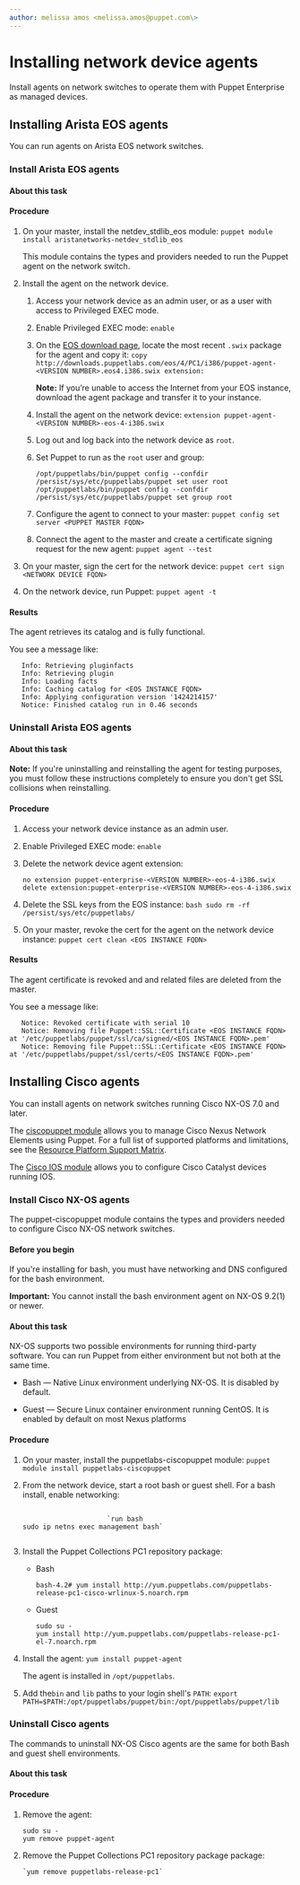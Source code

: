 ```yaml
---
author: melissa amos <melissa.amos@puppet.com\>
---
```


# Installing network device agents

Install agents on network switches to operate them with Puppet Enterprise as managed devices.

## Installing Arista EOS agents

You can run agents on Arista EOS network switches.

### Install Arista EOS agents

#### About this task

#### Procedure

1.  On your master, install the netdev\_stdlib\_eos module: `puppet module install aristanetworks-netdev_stdlib_eos`

    This module contains the types and providers needed to run the Puppet agent on the network switch.

2.  Install the agent on the network device.

    1.  Access your network device as an admin user, or as a user with access to Privileged EXEC mode.

    2.  Enable Privileged EXEC mode: `enable`

    3.  On the [EOS download page](http://http://downloads.puppetlabs.com/eos/puppet5/4/i386/), locate the most recent `.swix` package for the agent and copy it: `copy http://downloads.puppetlabs.com/eos/4/PC1/i386/puppet-agent-<VERSION NUMBER>.eos4.i386.swix extension:`

        **Note:** If you’re unable to access the Internet from your EOS instance, download the agent package and transfer it to your instance.

    4.  Install the agent on the network device: `extension puppet-agent-<VERSION NUMBER>-eos-4-i386.swix`

    5.  Log out and log back into the network device as `root`.

    6.  Set Puppet to run as the `root` user and group:

        ```
        /opt/puppetlabs/bin/puppet config --confdir /persist/sys/etc/puppetlabs/puppet set user root
        /opt/puppetlabs/bin/puppet config --confdir /persist/sys/etc/puppetlabs/puppet set group root
        ```

    7.  Configure the agent to connect to your master: `puppet config set server <PUPPET MASTER FQDN>`

    8.  Connect the agent to the master and create a certificate signing request for the new agent: `puppet agent --test`

3.  On your master, sign the cert for the network device: `puppet cert sign <NETWORK DEVICE FQDN>`

4.  On the network device, run Puppet: `puppet agent -t`


#### Results

The agent retrieves its catalog and is fully functional.

You see a message like:

```
   Info: Retrieving pluginfacts
   Info: Retrieving plugin
   Info: Loading facts
   Info: Caching catalog for <EOS INSTANCE FQDN>
   Info: Applying configuration version '1424214157'
   Notice: Finished catalog run in 0.46 seconds
```

### Uninstall Arista EOS agents

#### About this task

**Note:** If you're uninstalling and reinstalling the agent for testing purposes, you must follow these instructions completely to ensure you don't get SSL collisions when reinstalling.

#### Procedure

1.  Access your network device instance as an admin user.

2.  Enable Privileged EXEC mode: `enable`

3.  Delete the network device agent extension:

    ```
    no extension puppet-enterprise-<VERSION NUMBER>-eos-4-i386.swix
    delete extension:puppet-enterprise-<VERSION NUMBER>-eos-4-i386.swix
    ```

4.  Delete the SSL keys from the EOS instance: `bash sudo rm -rf /persist/sys/etc/puppetlabs/`

5.  On your master, revoke the cert for the agent on the network device instance: `puppet cert clean <EOS INSTANCE FQDN>`


#### Results

The agent certificate is revoked and and related files are deleted from the master.

You see a message like:

```
   Notice: Revoked certificate with serial 10
   Notice: Removing file Puppet::SSL::Certificate <EOS INSTANCE FQDN> at '/etc/puppetlabs/puppet/ssl/ca/signed/<EOS INSTANCE FQDN>.pem'
   Notice: Removing file Puppet::SSL::Certificate <EOS INSTANCE FQDN> at '/etc/puppetlabs/puppet/ssl/certs/<EOS INSTANCE FQDN>.pem'
```

## Installing Cisco agents

You can install agents on network switches running Cisco NX-OS 7.0 and later.

The [ciscopuppet module](https://forge.puppet.com/puppetlabs/ciscopuppet/readme) allows you to manage Cisco Nexus Network Elements using Puppet. For a full list of supported platforms and limitations, see the [Resource Platform Support Matrix](https://github.com/cisco/cisco-network-puppet-module#resource-platform-support-matrix).

The [Cisco IOS module](https://forge.puppet.com/puppetlabs/cisco_ios) allows you to configure Cisco Catalyst devices running IOS.

### Install Cisco NX-OS agents

The puppet-ciscopuppet module contains the types and providers needed to configure Cisco NX-OS network switches.

#### Before you begin

If you're installing for bash, you must have networking and DNS configured for the bash environment.

**Important:** You cannot install the bash environment agent on NX-OS 9.2\(1\) or newer.

#### About this task

NX-OS supports two possible environments for running third-party software. You can run Puppet from either environment but not both at the same time.

-   Bash — Native Linux environment underlying NX-OS. It is disabled by default.

-   Guest — Secure Linux container environment running CentOS. It is enabled by default on most Nexus platforms


#### Procedure

1.  On your master, install the puppetlabs-ciscopuppet module: `puppet module install puppetlabs-ciscopuppet`

2.  From the network device, start a root bash or guest shell. For a bash install, enable networking:

    ```
    
                         `run bash
    sudo ip netns exec management bash`
                      
    ```

3.  Install the Puppet Collections PC1 repository package:

    -   Bash

        ```
        bash-4.2# yum install http://yum.puppetlabs.com/puppetlabs-release-pc1-cisco-wrlinux-5.noarch.rpm
        ```

    -   Guest

        ```
        sudo su -
        yum install http://yum.puppetlabs.com/puppetlabs-release-pc1-el-7.noarch.rpm
        ```

4.  Install the agent: `yum install puppet-agent`

    The agent is installed in `/opt/puppetlabs`.

5.  Add the`bin` and `lib` paths to your login shell's `PATH`: `export PATH=$PATH:/opt/puppetlabs/puppet/bin:/opt/puppetlabs/puppet/lib`


### Uninstall Cisco agents

The commands to uninstall NX-OS Cisco agents are the same for both Bash and guest shell environments.

#### About this task

#### Procedure

1.  Remove the agent:

    ```
    sudo su -
    yum remove puppet-agent
    ```

2.  Remove the Puppet Collections PC1 repository package package:

    ```
    `yum remove puppetlabs-release-pc1`
    ```


